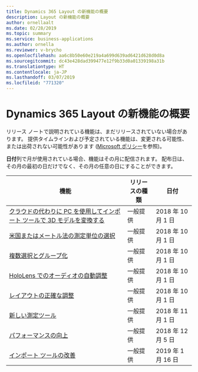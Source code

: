 ```yaml
---
title: Dynamics 365 Layout の新機能の概要
description: Layout の新機能の概要
author: ornellaalt
ms.date: 02/28/2019
ms.topic: summary
ms.service: business-applications
ms.author: ornella
ms.reviewer: v-brycho
ms.openlocfilehash: aa6c8b50e60e219a4a699d639ad6421d628d0d8a
ms.sourcegitcommit: dc43e428dad399477e12f9b33d0a01339198a31b
ms.translationtype: HT
ms.contentlocale: ja-JP
ms.lasthandoff: 03/07/2019
ms.locfileid: "771320"
---
```

# <a name="summary-of-whats-new-in-dynamics-365-layout"></a>Dynamics 365 Layout の新機能の概要

リリース ノートで説明されている機能は、まだリリースされていない場合があります。 提供タイムラインおよび予定されている機能は、変更される可能性、または出荷されない可能性があります ([Microsoft ポリシー](https://go.microsoft.com/fwlink/p/?linkid=2007332)を参照)。

**日付**列で月が使用されている場合、機能はその月に配信されます。 配布日は、その月の最初の日だけでなく、その月の任意の日にすることができます。


| **機能**                                                 | **リリースの種類**     | **日付** |
|-------------------------------------------------------------|----------------------|--------------------------|
| [クラウドの代わりに PC を使用してインポート ツールで 3D モデルを変換する](import-tool-PC-option.md)  | 一般提供 | 2018 年 10 月 1 日|
| [米国またはメートル法の測定単位の選択](unit-measure.md)             | 一般提供 | 2018 年 10 月 1 日             |
| [複数選択とグループ化](multi-select.md)                       | 一般提供 | 2018 年 10 月 1 日             |
| [HoloLens でのオーディオの自動調整](dynamics-audio.md)        | 一般提供 | 2018 年 10 月 1 日             |
| [レイアウトの正確な調整](precisely-realign-layout.md) | 一般提供 | 2018 年 10 月 1 日    |
| [新しい測定ツール](measurement-tools.md)            | 一般提供 | 2018 年 11 月 1 日               |
| [パフォーマンスの向上](performance-mode-setting.md)            | 一般提供 | 2018 年 12 月 5 日               |
| [インポート ツールの改善](import-tool.md)|一般提供|2019 年 1 月 16 日|


